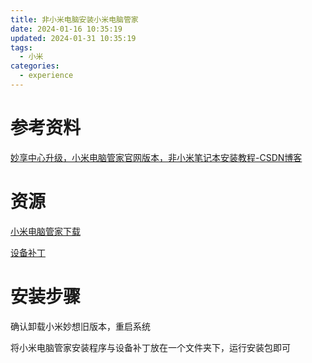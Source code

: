 ```yaml
---
title: 非小米电脑安装小米电脑管家
date: 2024-01-16 10:35:19
updated: 2024-01-31 10:35:19
tags:
  - 小米
categories:
  - experience
---
```


# 参考资料

[妙享中心升级，小米电脑管家官网版本，非小米笔记本安装教程-CSDN博客](https://blog.csdn.net/weixin_45498383/article/details/134268338)

# 资源

[小米电脑管家下载](https://www.mi.com/service/notebook/drivers/M58A)

[设备补丁](https://i-440.wwentua.com:446/01161300157388864bb/2024/01/10/c007a4cc522ed1f7cb090e005dfbfd15.dll?st=uKUor8Caz5lVEiRNZjxVNw&e=1705383983&b=VnNaLgV2BWFUcVdoC2gPOQhzATlXOlY8&fi=157388864&pid=101-231-252-114&up=2&mp=0&co=0)

# 安装步骤

确认卸载小米妙想旧版本，重启系统

将小米电脑管家安装程序与设备补丁放在一个文件夹下，运行安装包即可